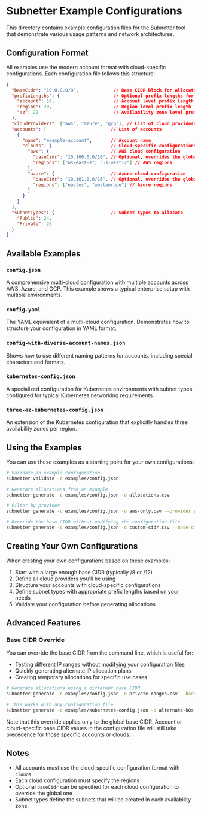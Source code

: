 # Subnetter Example Configurations

This directory contains example configuration files for the Subnetter tool that demonstrate various usage patterns and network architectures.

## Configuration Format

All examples use the modern account format with cloud-specific configurations. Each configuration file follows this structure:

```json
{
  "baseCidr": "10.0.0.0/8",             // Base CIDR block for allocation
  "prefixLengths": {                    // Optional prefix lengths for hierarchy
    "account": 16,                      // Account level prefix length
    "region": 20,                       // Region level prefix length
    "az": 22                            // Availability zone level prefix length
  },
  "cloudProviders": ["aws", "azure", "gcp"], // List of cloud providers
  "accounts": [                        // List of accounts
    {
      "name": "example-account",       // Account name
      "clouds": {                      // Cloud-specific configurations
        "aws": {                       // AWS cloud configuration
          "baseCidr": "10.100.0.0/16", // Optional, overrides the global baseCidr
          "regions": ["us-east-1", "us-west-2"] // AWS regions
        },
        "azure": {                     // Azure cloud configuration
          "baseCidr": "10.101.0.0/16", // Optional, overrides the global baseCidr
          "regions": ["eastus", "westeurope"] // Azure regions
        }
      }
    }
  ],
  "subnetTypes": {                     // Subnet types to allocate
    "Public": 24,
    "Private": 26
  }
}
```

## Available Examples

### `config.json`
A comprehensive multi-cloud configuration with multiple accounts across AWS, Azure, and GCP. This example shows a typical enterprise setup with multiple environments.

### `config.yaml`
The YAML equivalent of a multi-cloud configuration. Demonstrates how to structure your configuration in YAML format.

### `config-with-diverse-account-names.json`
Shows how to use different naming patterns for accounts, including special characters and formats.

### `kubernetes-config.json`
A specialized configuration for Kubernetes environments with subnet types configured for typical Kubernetes networking requirements.

### `three-az-kubernetes-config.json`
An extension of the Kubernetes configuration that explicitly handles three availability zones per region.

## Using the Examples

You can use these examples as a starting point for your own configurations:

```bash
# Validate an example configuration
subnetter validate -c examples/config.json

# Generate allocations from an example
subnetter generate -c examples/config.json -o allocations.csv

# Filter by provider
subnetter generate -c examples/config.json -o aws-only.csv --provider aws

# Override the base CIDR without modifying the configuration file
subnetter generate -c examples/config.json -o custom-cidr.csv --base-cidr 172.16.0.0/12
```

## Creating Your Own Configurations

When creating your own configurations based on these examples:

1. Start with a large enough base CIDR (typically /8 or /12)
2. Define all cloud providers you'll be using
3. Structure your accounts with cloud-specific configurations
4. Define subnet types with appropriate prefix lengths based on your needs
5. Validate your configuration before generating allocations

## Advanced Features

### Base CIDR Override

You can override the base CIDR from the command line, which is useful for:
- Testing different IP ranges without modifying your configuration files
- Quickly generating alternate IP allocation plans
- Creating temporary allocations for specific use cases

```bash
# Generate allocations using a different base CIDR
subnetter generate -c examples/config.json -o private-ranges.csv --base-cidr 192.168.0.0/16

# This works with any configuration file
subnetter generate -c examples/kubernetes-config.json -o alternate-k8s.csv --base-cidr 10.128.0.0/12
```

Note that this override applies only to the global base CIDR. Account or cloud-specific base CIDR values in the configuration file will still take precedence for those specific accounts or clouds.

## Notes

- All accounts must use the cloud-specific configuration format with `clouds`
- Each cloud configuration must specify the regions
- Optional `baseCidr` can be specified for each cloud configuration to override the global one
- Subnet types define the subnets that will be created in each availability zone 